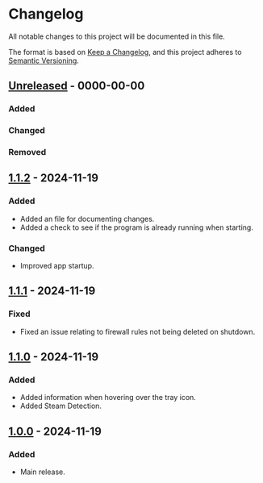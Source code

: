 # Changelog

All notable changes to this project will be documented in this file.

The format is based on [Keep a Changelog](https://keepachangelog.com/en/1.1.0/),
and this project adheres to [Semantic Versioning](https://semver.org/spec/v2.0.0.html).

## [Unreleased] - 0000-00-00
### Added

### Changed

### Removed

## [1.1.2] - 2024-11-19
### Added
- Added an file for documenting changes.
- Added a check to see if the program is already running when starting.

### Changed
- Improved app startup.

## [1.1.1] - 2024-11-19
### Fixed
- Fixed an issue relating to firewall rules not being deleted on shutdown.

## [1.1.0] - 2024-11-19
### Added
- Added information when hovering over the tray icon.
- Added Steam Detection.

## [1.0.0] - 2024-11-19
### Added
- Main release.

[unreleased]: https://github.com/tehtark/Dehumidifier/compare/master...dev
[1.1.2]: https://github.com/tehtark/Dehumidifier/compare/1.1.1...1.1.2
[1.1.1]: https://github.com/tehtark/Dehumidifier/compare/1.1.0...1.1.1
[1.1.0]: https://github.com/tehtark/Dehumidifier/compare/release...1.1.0
[1.0.0]: https://github.com/tehtark/Dehumidifier/releases/tag/release
